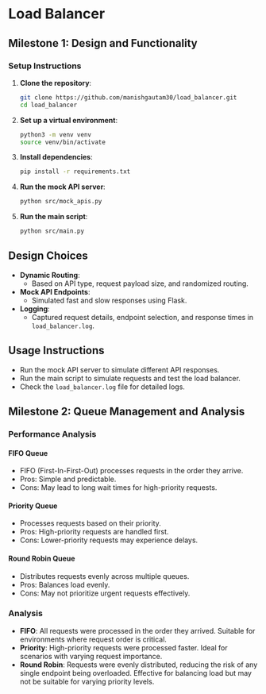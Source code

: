 # Load Balancer

## Milestone 1: Design and Functionality

### Setup Instructions

1. **Clone the repository**:
    ```bash
    git clone https://github.com/manishgautam30/load_balancer.git
    cd load_balancer
    ```

2. **Set up a virtual environment**:
    ```bash
    python3 -m venv venv
    source venv/bin/activate
    ```

3. **Install dependencies**:
    ```bash
    pip install -r requirements.txt
    ```

4. **Run the mock API server**:
    ```bash
    python src/mock_apis.py
    ```

5. **Run the main script**:
    ```bash
    python src/main.py
    ```

## Design Choices

- **Dynamic Routing**:
    - Based on API type, request payload size, and randomized routing.
- **Mock API Endpoints**:
    - Simulated fast and slow responses using Flask.
- **Logging**:
    - Captured request details, endpoint selection, and response times in `load_balancer.log`.

## Usage Instructions

- Run the mock API server to simulate different API responses.
- Run the main script to simulate requests and test the load balancer.
- Check the `load_balancer.log` file for detailed logs.

## Milestone 2: Queue Management and Analysis

### Performance Analysis

#### FIFO Queue

- FIFO (First-In-First-Out) processes requests in the order they arrive.
- Pros: Simple and predictable.
- Cons: May lead to long wait times for high-priority requests.

#### Priority Queue

- Processes requests based on their priority.
- Pros: High-priority requests are handled first.
- Cons: Lower-priority requests may experience delays.

#### Round Robin Queue

- Distributes requests evenly across multiple queues.
- Pros: Balances load evenly.
- Cons: May not prioritize urgent requests effectively.

### Analysis

- **FIFO**: All requests were processed in the order they arrived. Suitable for environments where request order is critical.
- **Priority**: High-priority requests were processed faster. Ideal for scenarios with varying request importance.
- **Round Robin**: Requests were evenly distributed, reducing the risk of any single endpoint being overloaded. Effective for balancing load but may not be suitable for varying priority levels.

